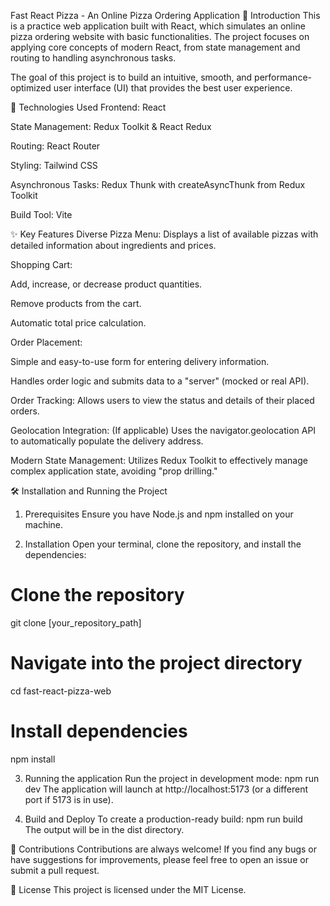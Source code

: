 Fast React Pizza - An Online Pizza Ordering Application
📝 Introduction
This is a practice web application built with React, which simulates an online pizza ordering website with basic functionalities. The project focuses on applying core concepts of modern React, from state management and routing to handling asynchronous tasks.

The goal of this project is to build an intuitive, smooth, and performance-optimized user interface (UI) that provides the best user experience.

🚀 Technologies Used
Frontend: React

State Management: Redux Toolkit & React Redux

Routing: React Router

Styling: Tailwind CSS

Asynchronous Tasks: Redux Thunk with createAsyncThunk from Redux Toolkit

Build Tool: Vite

✨ Key Features
Diverse Pizza Menu: Displays a list of available pizzas with detailed information about ingredients and prices.

Shopping Cart:

Add, increase, or decrease product quantities.

Remove products from the cart.

Automatic total price calculation.

Order Placement:

Simple and easy-to-use form for entering delivery information.

Handles order logic and submits data to a "server" (mocked or real API).

Order Tracking: Allows users to view the status and details of their placed orders.

Geolocation Integration: (If applicable) Uses the navigator.geolocation API to automatically populate the delivery address.

Modern State Management: Utilizes Redux Toolkit to effectively manage complex application state, avoiding "prop drilling."

🛠️ Installation and Running the Project
1. Prerequisites
Ensure you have Node.js and npm installed on your machine.

2. Installation
Open your terminal, clone the repository, and install the dependencies:

# Clone the repository
git clone [your_repository_path]

# Navigate into the project directory
cd fast-react-pizza-web

# Install dependencies
npm install

3. Running the application
Run the project in development mode:
npm run dev
The application will launch at http://localhost:5173 (or a different port if 5173 is in use).

4. Build and Deploy
To create a production-ready build:
npm run build      
The output will be in the dist directory.

🤝 Contributions
Contributions are always welcome! If you find any bugs or have suggestions for improvements, please feel free to open an issue or submit a pull request.

📄 License
This project is licensed under the MIT License.
